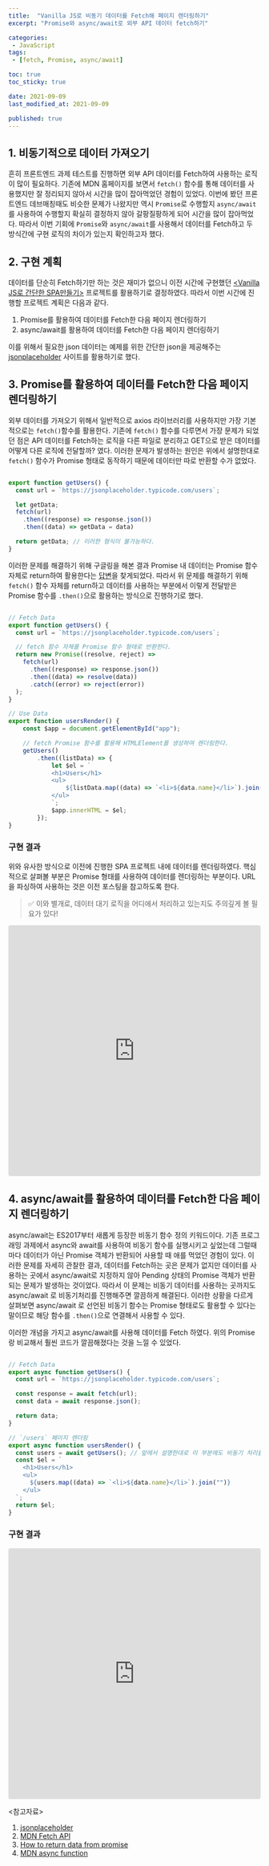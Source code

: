 ```yaml
---
title:  "Vanilla JS로 비동기 데이터를 Fetch해 페이지 렌더링하기"
excerpt: "Promise와 async/await로 외부 API 데이터 fetch하기"

categories:
 - JavaScript
tags:
 - [fetch, Promise, async/await]

toc: true
toc_sticky: true

date: 2021-09-09
last_modified_at: 2021-09-09

published: true
---
```


## 1. 비동기적으로 데이터 가져오기

흔히 프론트엔드 과제 테스트를 진행하면 외부 API 데이터를 Fetch하여 사용하는 로직이 많이 필요하다.
기존에 MDN 홈페이지를 보면서 `fetch()` 함수를 통해 데이터를 사용했지만 잘 정리되지 않아서 시간을 많이 잡아먹었던 경험이 있었다.
이번에 봤던 프론트엔드 데브매칭때도 비슷한 문제가 나왔지만 역시 `Promise`로 수행할지 `async/await`를 사용하여 수행할지 확실히 결정하지 않아
갈팡질팡하게 되어 시간을 많이 잡아먹었다.
따라서 이번 기회에 `Promise`와 `async/await`를 사용해서 데이터를 Fetch하고 두 방식간에 구현 로직의 차이가 있는지 확인하고자 했다.

## 2. 구현 계획

데이터를 단순히 Fetch하기만 하는 것은 재미가 없으니 이전 시간에 구현했던 [&lt;Vanilla JS로 간단한 SPA만들기&gt;](https://edit8080.github.io/javascript/Vanilla-JavaScript%EB%A1%9C-SPA-%EA%B5%AC%ED%98%84%ED%95%98%EA%B8%B0/) 프로젝트를 활용하기로 결정하였다.
따라서 이번 시간에 진행할 프로젝트 계획은 다음과 같다.

1. Promise를 활용하여 데이터를 Fetch한 다음 페이지 렌더링하기
2. async/await를 활용하여 데이터를 Fetch한 다음 페이지 렌더링하기

이를 위해서 필요한 json 데이터는 예제를 위한 간단한 json을 제공해주는 [jsonplaceholder](https://jsonplaceholder.typicode.com/) 사이트를 활용하기로 했다.

## 3. Promise를 활용하여 데이터를 Fetch한 다음 페이지 렌더링하기

외부 데이터를 가져오기 위해서 일반적으로 axios 라이브러리를 사용하지만 가장 기본적으로는 `fetch()`함수를 활용한다.
기존에 `fetch()` 함수를 다루면서 가장 문제가 되었던 점은 API 데이터를 Fetch하는 로직을 다른 파일로 분리하고 GET으로 받은 데이터를
어떻게 다른 로직에 전달할까? 였다. 이러한 문제가 발생하는 원인은 위에서 설명한대로 `fetch()` 함수가 Promise 형태로 동작하기 때문에 데이터만 따로 반환할 수가 없었다.

~~~javascript

export function getUsers() {
  const url = `https://jsonplaceholder.typicode.com/users`;

  let getData;
  fetch(url)
    .then((response) => response.json())
    .then((data) => getData = data) 

  return getData; // 이러한 형식이 불가능하다.
}

~~~

이러한 문제를 해결하기 위해 구글링을 해본 결과 Promise 내 데이터는 Promise 함수 자체로 return하여 활용한다는 [답변](https://stackoverflow.com/questions/37533929/how-to-return-data-from-promise)을 찾게되었다.
따라서 위 문제를 해결하기 위해 `fetch()` 함수 자체를 return하고 데이터를 사용하는 부분에서 이렇게 전달받은 Promise 함수를 `.then()`으로 활용하는 방식으로 진행하기로 했다.

~~~javascript

// Fetch Data
export function getUsers() {
  const url = `https://jsonplaceholder.typicode.com/users`;

  // fetch 함수 자체를 Promise 함수 형태로 반환한다.
  return new Promise((resolve, reject) =>
    fetch(url)
      .then((response) => response.json())
      .then((data) => resolve(data))
      .catch((error) => reject(error))
  );
}

// Use Data
export function usersRender() {
    const $app = document.getElementById("app");

    // fetch Promise 함수를 활용해 HTMLElement를 생성하여 렌더링한다.
    getUsers()
        .then((listData) => {
            let $el = `
            <h1>Users</h1>
            <ul>
                ${listData.map((data) => `<li>${data.name}</li>`).join("")}
            </ul>
            `;
            $app.innerHTML = $el;
        });   
}

~~~

### 구현 결과

위와 유사한 방식으로 이전에 진행한 SPA 프로젝트 내에 데이터를 렌더링하였다.
핵심적으로 살펴볼 부분은 Promise 형태를 사용하여 데이터를 렌더링하는 부분이다.
URL을 파싱하여 사용하는 것은 이전 포스팅을 참고하도록 한다.

> ✅ 이와 별개로, 데이터 대기 로직을 어디에서 처리하고 있는지도 주의깊게 볼 필요가 있다!

<iframe src="https://codesandbox.io/embed/ecstatic-orla-6k60o?fontsize=14&hidenavigation=1&theme=dark"
     style="width:100%; height:500px; border:0; border-radius: 4px; overflow:hidden;"
     title="ecstatic-orla-6k60o"
     allow="accelerometer; ambient-light-sensor; camera; encrypted-media; geolocation; gyroscope; hid; microphone; midi; payment; usb; vr; xr-spatial-tracking"
     sandbox="allow-forms allow-modals allow-popups allow-presentation allow-same-origin allow-scripts"
   ></iframe>

## 4. async/await를 활용하여 데이터를 Fetch한 다음 페이지 렌더링하기

async/await는 ES2017부터 새롭게 등장한 비동기 함수 정의 키워드이다.
기존 프로그래밍 과제에서 async와 await를 사용하여 비동기 함수를 실행시키고 싶었는데 그럴때마다 데이터가 아닌 Promise 객체가 반환되어 사용할 때 애를 먹었던 경험이 있다.
이러한 문제를 자세히 관찰한 결과, 데이터를 Fetch하는 곳은 문제가 없지만 데이터를 사용하는 곳에서 async/await로 지정하지 않아 Pending 상태의 Promise 객체가 반환되는 문제가 발생하는 것이었다.
따라서 이 문제는 비동기 데이터를 사용하는 곳까지도 async/await 로 비동기처리를 진행해주면 깔끔하게 해결된다.
이러한 상황을 다르게 살펴보면 async/await 로 선언된 비동기 함수는 Promise 형태로도 활용할 수 있다는 말이므로 해당 함수를 `.then()`으로 연결해서 사용할 수 있다.

이러한 개념을 가지고 async/await를 사용해 데이터를 Fetch 하였다.
위의 Promise랑 비교해서 훨씬 코드가 깔끔해졌다는 것을 느낄 수 있었다.

~~~javascript

// Fetch Data
export async function getUsers() {
  const url = `https://jsonplaceholder.typicode.com/users`;

  const response = await fetch(url);
  const data = await response.json();

  return data;
}

// `/users` 페이지 렌더링
export async function usersRender() {
  const users = await getUsers(); // 앞에서 설명한대로 이 부분에도 비동기 처리를 해주어야한다.
  const $el = `
    <h1>Users</h1>
    <ul>
      ${users.map((data) => `<li>${data.name}</li>`).join("")}
    </ul>
  `;
  return $el;
}

~~~

### 구현 결과

<iframe src="https://codesandbox.io/embed/async-awaitro-deiteoreul-fetchhan-hu-peiji-rendeoring-retm9?fontsize=14&hidenavigation=1&theme=dark"
     style="width:100%; height:500px; border:0; border-radius: 4px; overflow:hidden;"
     title="async/await로 데이터를 Fetch한 후 페이지 렌더링"
     allow="accelerometer; ambient-light-sensor; camera; encrypted-media; geolocation; gyroscope; hid; microphone; midi; payment; usb; vr; xr-spatial-tracking"
     sandbox="allow-forms allow-modals allow-popups allow-presentation allow-same-origin allow-scripts"
   ></iframe>

&lt;참고자료&gt;

1. [jsonplaceholder](https://jsonplaceholder.typicode.com/)
2. [MDN Fetch API](https://developer.mozilla.org/ko/docs/Web/API/Fetch_API)
3. [How to return data from promise](https://stackoverflow.com/questions/37533929/how-to-return-data-from-promise)
4. [MDN async function](https://developer.mozilla.org/ko/docs/Web/JavaScript/Reference/Statements/async_function)